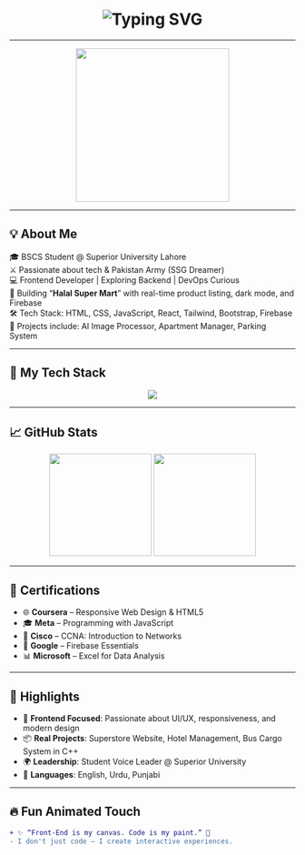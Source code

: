 

<h1 align="center">
  <img src="https://readme-typing-svg.demolab.com?font=Fira+Code&weight=700&pause=1000&color=F7971E&background=FEE8D0FF&center=true&vCenter=true&lines=Hi+there+%F0%9F%91%8B%2C+I'm+Muhammad+Shumail+Affan!;CS+Student+%7C+Web+Dev+%7C+Future+SSG+Officer;Frontend+%7C+React+%7C+Bootstrap+%7C+Tailwind;Coding+Dreamer+%F0%9F%8E%A8+Builder+of+Digital+Worlds!" alt="Typing SVG" />
</h1>

---

<div align="center">
  <img src="https://media.giphy.com/media/qgQUggAC3Pfv687qPC/giphy.gif" width="270px" height="auto" />
</div>

---

## 💡 About Me

🎓 BSCS Student @ Superior University Lahore  
⚔️ Passionate about tech & Pakistan Army (SSG Dreamer)  
💻 Frontend Developer | Exploring Backend | DevOps Curious  
🛒 Building “**Halal Super Mart**” with real-time product listing, dark mode, and Firebase  
🛠️ Tech Stack: HTML, CSS, JavaScript, React, Tailwind, Bootstrap, Firebase  
📂 Projects include: AI Image Processor, Apartment Manager, Parking System  

---

## 🚀 My Tech Stack

<p align="center">
  <img src="https://skillicons.dev/icons?i=html,css,js,react,tailwind,bootstrap,firebase,git,vscode" />
</p>

---

## 📈 GitHub Stats

<div align="center">
  <img src="https://github-readme-stats.vercel.app/api?username=shumailaffan&show_icons=true&theme=radical" height="180"/>
  <img src="https://github-readme-stats.vercel.app/api/top-langs/?username=shumailaffan&layout=compact&theme=radical" height="180"/>
</div>

---

## 🏅 Certifications

- 🌐 **Coursera** – Responsive Web Design & HTML5  
- 🎓 **Meta** – Programming with JavaScript  
- 🔐 **Cisco** – CCNA: Introduction to Networks  
- 💾 **Google** – Firebase Essentials  
- 📊 **Microsoft** – Excel for Data Analysis

---

## 🌟 Highlights

- 🎯 **Frontend Focused**: Passionate about UI/UX, responsiveness, and modern design  
- 📦 **Real Projects**: Superstore Website, Hotel Management, Bus Cargo System in C++  
- 🌍 **Leadership**: Student Voice Leader @ Superior University  
- 💬 **Languages**: English, Urdu, Punjabi

---

## 🔥 Fun Animated Touch

```diff
+ ✨ “Front-End is my canvas. Code is my paint.” 🎨
- I don't just code — I create interactive experiences.
